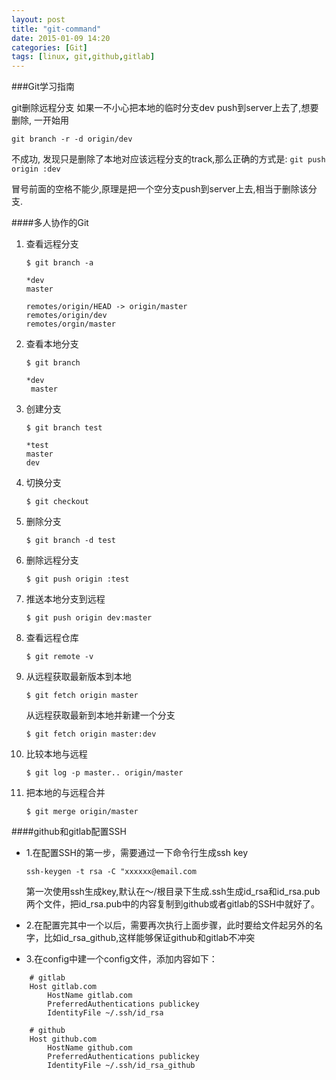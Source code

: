 ```yaml
---
layout: post
title: "git-command"
date: 2015-01-09 14:20
categories: [Git]
tags: [linux, git,github,gitlab]
---
```


###Git学习指南
	
git删除远程分支 如果一不小心把本地的临时分支dev push到server上去了,想要删除, 一开始用

`git branch -r -d origin/dev`

不成功, 发现只是删除了本地对应该远程分支的track,那么正确的方式是:
`git push origin :dev`
        
冒号前面的空格不能少,原理是把一个空分支push到server上去,相当于删除该分支.

####多人协作的Git
1. 查看远程分支

	`$ git branch -a`

	```
	*dev
	master
	
	remotes/origin/HEAD -> origin/master
	remotes/origin/dev 
	remotes/orgin/master
	```
	
2. 查看本地分支

	`$ git branch`
	
	```
	*dev
	 master
	```
3. 创建分支

	`$ git branch test`
	
	```
	*test
	master
	dev
	```
4. 切换分支
	
	`$ git checkout`
	
5. 删除分支
	
	`$ git branch -d test`
6. 删除远程分支

	`$ git push origin :test`
	
7. 推送本地分支到远程

	`$ git push origin dev:master`

8. 查看远程仓库

	`$ git remote -v`
	
9. 从远程获取最新版本到本地
	
	`$ git fetch origin master`
	
   从远程获取最新到本地并新建一个分支
   
    `$ git fetch origin master:dev`
	
10. 比较本地与远程
	
	`$ git log -p master.. origin/master`
	
11. 把本地的与远程合并
	
	`$ git merge origin/master`


####github和gitlab配置SSH
- 1.在配置SSH的第一步，需要通过一下命令行生成ssh key

	`ssh-keygen -t rsa -C "xxxxxx@email.com`

	第一次使用ssh生成key,默认在～/根目录下生成.ssh生成id_rsa和id_rsa.pub两个文件，把id_rsa.pub中的内容复制到github或者gitlab的SSH中就好了。

- 2.在配置完其中一个以后，需要再次执行上面步骤，此时要给文件起另外的名字，比如id_rsa_github,这样能够保证github和gitlab不冲突

- 3.在config中建一个config文件，添加内容如下：

```
	# gitlab
	Host gitlab.com
    	HostName gitlab.com
    	PreferredAuthentications publickey
    	IdentityFile ~/.ssh/id_rsa

	# github	
	Host github.com
    	HostName github.com
    	PreferredAuthentications publickey
    	IdentityFile ~/.ssh/id_rsa_github

```


